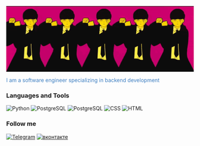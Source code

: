 <div style="display: flex; justify-content: center; align-items: center;">
  <img src="https://github.com/evgenypotashnikov/evgenypotashnikov/blob/main/assets/7346-test-pfpsgg.gif" alt="Header" style="width: 1000px; height: auto;">
</div>


<span style="color: #3b7dc0;">I am a software engineer specializing in backend development</span>



### Languages and Tools
![Python](https://img.shields.io/badge/Python-0c0c0c?style=for-the-badge&logo=python&logoColor=fbd904)
![PostgreSQL](https://img.shields.io/badge/PostgreSQL-0c0c0c?style=for-the-badge&logo=postgresql&logoColor=ffffff)
![PostgreSQL](https://img.shields.io/badge/Django-0c0c0c?style=for-the-badge&logo=django&logoColor=16553d)
![CSS](https://img.shields.io/badge/CSS-0c0c0c?&style=for-the-badge&logo=css3&logoColor=3b7dc0)
![HTML](https://img.shields.io/badge/HTML-0c0c0c?style=for-the-badge&logo=html5&logoColor=239120)


### Follow me
[![Telegram](https://img.shields.io/badge/Telegram-0c0c0c?style=for-the-badge&logo=telegram&logoColor=2CA5E0)](https://t.me/EPateshka)
[![вконтакте](https://img.shields.io/badge/вконтакте-0c0c0c.svg?&style=for-the-badge&logo=vk&logoColor=%232E87FB)](https://vk.com/id544792444)